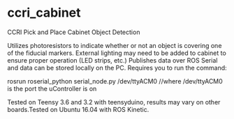 # ccri_cabinet

CCRI Pick and Place Cabinet Object Detection

Utilizes photoresistors to indicate whether or not an object is covering one of the fiducial markers.
External lighting may need to be added to cabinet to ensure proper operation (LED strips, etc.) Publishes 
data over ROS Serial and data can be stored locally on the PC. Requires you to run the command: 

rosrun roserial_python serial_node.py /dev/ttyACM0   //where /dev/ttyACM0 is the port the uController is on 

Tested on Teensy 3.6 and 3.2 with teensyduino, results may vary on other boards.Tested on Ubuntu 16.04 with
ROS Kinetic. 


